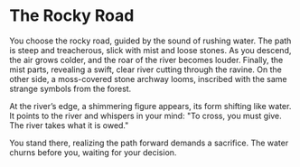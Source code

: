 # The Rocky Road
You choose the rocky road, guided by the sound of rushing water. The path is steep and treacherous, slick with mist and loose stones. As you descend, the air grows colder, and the roar of the river becomes louder. Finally, the mist parts, revealing a swift, clear river cutting through the ravine. On the other side, a moss-covered stone archway looms, inscribed with the same strange symbols from the forest.

At the river’s edge, a shimmering figure appears, its form shifting like water. It points to the river and whispers in your mind: "To cross, you must give. The river takes what it is owed."

You stand there, realizing the path forward demands a sacrifice. The water churns before you, waiting for your decision.